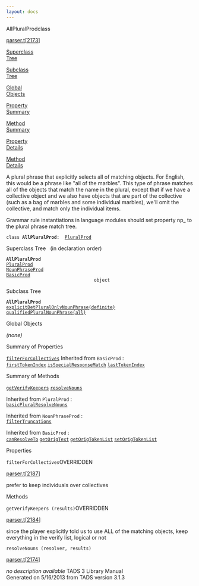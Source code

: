 ```yaml
---
layout: docs
---
```

<span class="title">AllPluralProd</span><span class="type">class</span>

[parser.t](../file/parser.t.html)\[[2173](../source/parser.t.html#2173)\]

[Superclass  
Tree](#_SuperClassTree_)

[Subclass  
Tree](#_SubClassTree_)

[Global  
Objects](#_ObjectSummary_)

[Property  
Summary](#_PropSummary_)

[Method  
Summary](#_MethodSummary_)

[Property  
Details](#_Properties_)

[Method  
Details](#_Methods_)



A plural phrase that explicitly selects all of matching objects. For
English, this would be a phrase like "all of the marbles". This type of
phrase matches all of the objects that match the name in the plural,
except that if we have a collective object and we also have objects that
are part of the collective (such as a bag of marbles and some individual
marbles), we'll omit the collective, and match only the individual
items.

Grammar rule instantiations in language modules should set property np\_
to the plural phrase match tree.

`class `**`AllPluralProd`**` :   `[`PluralProd`](../object/PluralProd.html)



<span id="_SuperClassTree_"></span>



<span class="hdln">Superclass Tree</span>   (in declaration order)



**`AllPluralProd`**  
[`PluralProd`](../object/PluralProd.html)  
[`NounPhraseProd`](../object/NounPhraseProd.html)  
[`BasicProd`](../object/BasicProd.html)  
`                                 object`  
<span id="_SubClassTree_"></span>



<span class="hdln">Subclass Tree</span>  



**`AllPluralProd`**  
[`explicitDetPluralOnlyNounPhrase(definite)`](../object/explicitDetPluralOnlyNounPhrase(definite).html)  
[`qualifiedPluralNounPhrase(all)`](../object/qualifiedPluralNounPhrase(all).html)  
<span id="_ObjectSummary_"></span>



<span class="hdln">Global Objects</span>  



*(none)* <span id="_PropSummary_"></span>



<span class="hdln">Summary of Properties</span>  



[`filterForCollectives`](#filterForCollectives)
Inherited from `BasicProd` :  
[`firstTokenIndex`](../object/BasicProd.html#firstTokenIndex) [`isSpecialResponseMatch`](../object/BasicProd.html#isSpecialResponseMatch) [`lastTokenIndex`](../object/BasicProd.html#lastTokenIndex)

<span id="_MethodSummary_"></span>



<span class="hdln">Summary of Methods</span>  



[`getVerifyKeepers`](#getVerifyKeepers) [`resolveNouns`](#resolveNouns)

Inherited from `PluralProd` :  
[`basicPluralResolveNouns`](../object/PluralProd.html#basicPluralResolveNouns)

Inherited from `NounPhraseProd` :  
[`filterTruncations`](../object/NounPhraseProd.html#filterTruncations)

Inherited from `BasicProd` :  
[`canResolveTo`](../object/BasicProd.html#canResolveTo) [`getOrigText`](../object/BasicProd.html#getOrigText) [`getOrigTokenList`](../object/BasicProd.html#getOrigTokenList) [`setOrigTokenList`](../object/BasicProd.html#setOrigTokenList)

<span id="_Properties_"></span>



<span class="hdln">Properties</span>  



<span id="filterForCollectives"></span>

`filterForCollectives`<span class="rem">OVERRIDDEN</span>

[parser.t](../file/parser.t.html)\[[2187](../source/parser.t.html#2187)\]



prefer to keep individuals over collectives



<span id="_Methods_"></span>



<span class="hdln">Methods</span>  



<span id="getVerifyKeepers"></span>

`getVerifyKeepers (results)`<span class="rem">OVERRIDDEN</span>

[parser.t](../file/parser.t.html)\[[2184](../source/parser.t.html#2184)\]



since the player explicitly told us to use ALL of the matching objects,
keep everything in the verify list, logical or not



<span id="resolveNouns"></span>

`resolveNouns (resolver, results)`

[parser.t](../file/parser.t.html)\[[2174](../source/parser.t.html#2174)\]



*no description available*
TADS 3 Library Manual  
Generated on 5/16/2013 from TADS version 3.1.3


